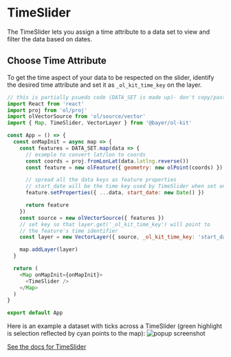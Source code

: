 # TimeSlider
The TimeSlider lets you assign a time attribute to a data set to view and filter the data based on dates. 

## Choose Time Attribute
To get the time aspect of your data to be respected on the slider, identify the desired time attribute and set it as `_ol_kit_time_key` on the layer.
```javascript
// this is partially psuedo code (DATA_SET is made up)- don't copy/paste & expect results
import React from 'react'
import proj from 'ol/proj'
import olVectorSource from 'ol/source/vector'
import { Map, TimeSlider, VectorLayer } from '@bayer/ol-kit'

const App = () => {
  const onMapInit = async map => {
    const features = DATA_SET.map(data => {
      // example to convert lat/lon to coords
      const coords = proj.fromLonLat(data.latlng.reverse())
      const feature = new olFeature({ geometry: new olPoint(coords) })

      // spread all the data keys as feature properties
      // start_date will be the time key used by TimeSlider when set on layer below
      feature.setProperties({ ...data, start_date: new Date() })

      return feature
    })
    const source = new olVectorSource({ features })
    // set key so that layer.get('_ol_kit_time_key') will point to
    // the feature's time identifier
    const layer = new VectorLayer({ source, _ol_kit_time_key: 'start_date' })

    map.addLayer(layer)
  }

  return (
    <Map onMapInit={onMapInit}>
      <TimeSlider />
    </Map>
  )
}

export default App
```
Here is an example a dataset with ticks across a TimeSlider (green highlight is selection reflected by cyan points to the map):
![popup screenshot](./static/timeslider-screenshot.png)

[See the docs for TimeSlider](./TimeSlider.html)
